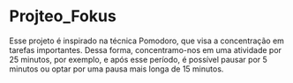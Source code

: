 # Projteo_Fokus
 Esse projeto é inspirado na técnica Pomodoro, que visa a concentração em tarefas importantes. Dessa forma, concentramo-nos em uma atividade por 25 minutos, por exemplo, e após esse período, é possível pausar por 5 minutos ou optar por uma pausa mais longa de 15 minutos.
